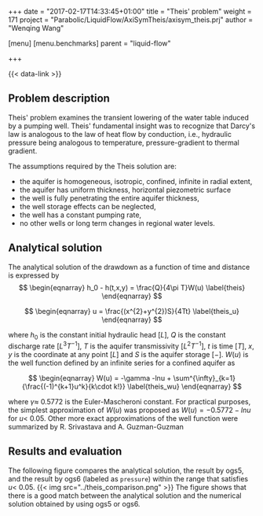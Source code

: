 +++
date = "2017-02-17T14:33:45+01:00"
title = "Theis' problem"
weight = 171
project = "Parabolic/LiquidFlow/AxiSymTheis/axisym_theis.prj"
author = "Wenqing Wang"

[menu]
  [menu.benchmarks]
    parent = "liquid-flow"

+++

{{< data-link >}}

## Problem description

Theis' problem examines the transient lowering of the water table induced by a pumping well. Theis' fundamental insight was to recognize that Darcy's law is analogous to the law of heat flow by conduction, i.e., hydraulic pressure being analogous to temperature, pressure-gradient to thermal gradient.

The assumptions required by the Theis solution are:
- the aquifer is homogeneous, isotropic, confined, infinite in radial extent,
- the aquifer has uniform thickness, horizontal piezometric surface
- the well is fully penetrating the entire aquifer thickness,
- the well storage effects can be neglected,
- the well has a constant pumping rate,
- no other wells or long term changes in regional water levels.


## Analytical solution

The analytical solution of the drawdown as a function of time and distance is expressed by
$$
\begin{eqnarray}
h_0 - h(t,x,y) = \frac{Q}{4\pi T}W(u)
\label{theis}
\end{eqnarray}
$$

$$
\begin{eqnarray}
u = \frac{(x^{2}+y^{2})S}{4Tt}
\label{theis_u}
\end{eqnarray}
$$

where $h_0$ is the constant initial hydraulic head $[L]$, $Q$ is the constant discharge rate [$L^{3}T^{-1}$], $T$ is the aquifer transmissivity [$L^{2}T^{-1}$], $t$ is time $[T]$, $x,y$ is the coordinate at any point $[L]$ and $S$ is the aquifer storage $[-]$. $W(u)$ is the well function defined by an infinite series for a confined aquifer as

$$
\begin{eqnarray}
W(u) = -\gamma -lnu + \sum^{\infty}_{k=1}{\frac{(-1)^{k+1}u^k}{k\cdot k!}}
\label{theis_wu}
\end{eqnarray}
$$

where $\gamma\approx$ 0.5772 is the Euler-Mascheroni constant. For practical purposes, the simplest approximation of $W(u)$ was proposed as $W(u)=-0.5772-lnu$  for $u <$ 0.05. Other more exact approximations of the well function were summarized by R. Srivastava and A. Guzman-Guzman

## Results and evaluation

The following figure compares the analytical solution, the result by ogs5, and
 the result by ogs6 (labeled as `pressure`) within the range that satisfies
 $u <$ 0.05.
{{< img src="../theis_comparison.png" >}}
The figure shows that there is a good match between the analytical solution and
 the numerical solution obtained by using ogs5 or ogs6.
